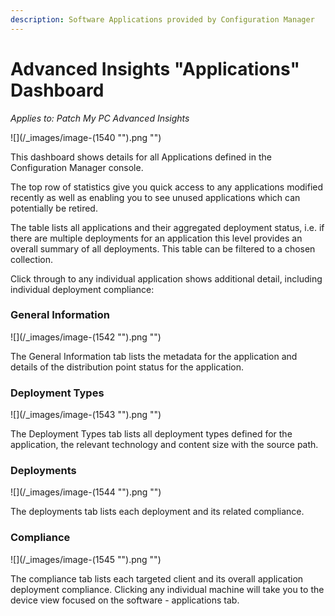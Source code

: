 ```yaml
---
description: Software Applications provided by Configuration Manager
---
```


# Advanced Insights "Applications" Dashboard

_Applies to: Patch My PC Advanced Insights_

!\[]\(/\_images/image-(1540 "").png "")

This dashboard shows details for all Applications defined in the Configuration Manager console.

The top row of statistics give you quick access to any applications modified recently as well as enabling you to see unused applications which can potentially be retired.

The table lists all applications and their aggregated deployment status, i.e. if there are multiple deployments for an application this level provides an overall summary of all deployments. This table can be filtered to a chosen collection.

Click through to any individual application shows additional detail, including individual deployment compliance:

### General Information

!\[]\(/\_images/image-(1542 "").png "")

The General Information tab lists the metadata for the application and details of the distribution point status for the application.

### Deployment Types

!\[]\(/\_images/image-(1543 "").png "")

The Deployment Types tab lists all deployment types defined for the application, the relevant technology and content size with the source path.

### Deployments

!\[]\(/\_images/image-(1544 "").png "")

The deployments tab lists each deployment and its related compliance.

### Compliance

!\[]\(/\_images/image-(1545 "").png "")

The compliance tab lists each targeted client and its overall application deployment compliance. Clicking any individual machine will take you to the device view focused on the software - applications tab.
